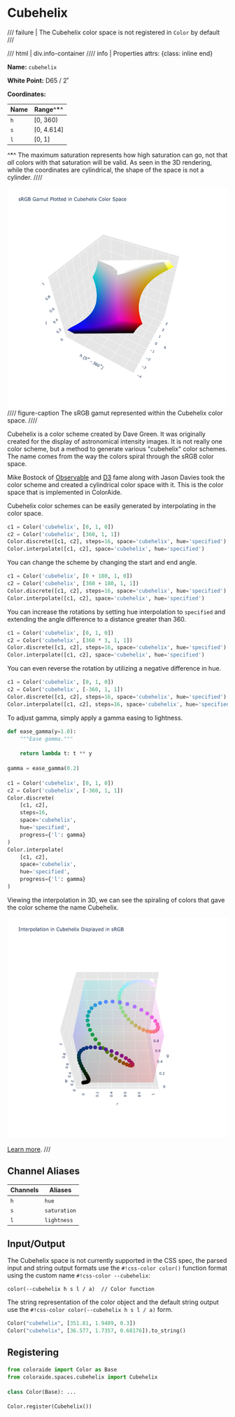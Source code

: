 # Cubehelix

/// failure | The Cubehelix color space is not registered in `Color` by default
///

/// html | div.info-container
//// info | Properties
    attrs: {class: inline end}

**Name:** `cubehelix`

**White Point:** D65 / 2˚

**Coordinates:**

Name | Range^\*^
---- | -----
`h`  | [0, 360)
`s`  | [0, 4.614]
`l`  | [0, 1]

^\*^ The maximum saturation represents how high saturation can go, not that _all_ colors with that saturation will be
valid. As seen in the 3D rendering, while the coordinates are cylindrical, the shape of the space is not a cylinder.
////

![Cubehelix](../images/cubehelix-3d.png)
//// figure-caption
The sRGB gamut represented within the Cubehelix color space.
////

Cubehelix is a color scheme created by Dave Green. It was originally created for the display of astronomical intensity
images. It is not really one color scheme, but a method to generate various "cubehelix" color schemes. The name comes
from the way the colors spiral through the sRGB color space.

Mike Bostock of [Observable](https://observablehq.com/) and [D3](https://d3js.org/) fame along with Jason Davies took
the color scheme and created a cylindrical color space with it. This is the color space that is implemented in
ColorAide.

Cubehelix color schemes can be easily generated by interpolating in the color space.

```py play
c1 = Color('cubehelix', [0, 1, 0])
c2 = Color('cubehelix', [360, 1, 1])
Color.discrete([c1, c2], steps=16, space='cubehelix', hue='specified')
Color.interpolate([c1, c2], space='cubehelix', hue='specified')
```

You can change the scheme by changing the start and end angle.

```py play
c1 = Color('cubehelix', [0 + 180, 1, 0])
c2 = Color('cubehelix', [360 + 180, 1, 1])
Color.discrete([c1, c2], steps=16, space='cubehelix', hue='specified')
Color.interpolate([c1, c2], space='cubehelix', hue='specified')
```

You can increase the rotations by setting hue interpolation to `specified` and extending the angle difference to a
distance greater than 360.

```py play
c1 = Color('cubehelix', [0, 1, 0])
c2 = Color('cubehelix', [360 * 3, 1, 1])
Color.discrete([c1, c2], steps=16, space='cubehelix', hue='specified')
Color.interpolate([c1, c2], space='cubehelix', hue='specified')
```

You can even reverse the rotation by utilizing a negative difference in hue.

```py play
c1 = Color('cubehelix', [0, 1, 0])
c2 = Color('cubehelix', [-360, 1, 1])
Color.discrete([c1, c2], steps=16, space='cubehelix', hue='specified')
Color.interpolate([c1, c2], steps=16, space='cubehelix', hue='specified')
```

To adjust gamma, simply apply a gamma easing to lightness.

```py play
def ease_gamma(y=1.0):
    """Ease gamma."""

    return lambda t: t ** y

gamma = ease_gamma(0.2)

c1 = Color('cubehelix', [0, 1, 0])
c2 = Color('cubehelix', [-360, 1, 1])
Color.discrete(
    [c1, c2],
    steps=16,
    space='cubehelix',
    hue='specified',
    progress={'l': gamma}
)
Color.interpolate(
    [c1, c2],
    space='cubehelix',
    hue='specified',
    progress={'l': gamma}
)
```

Viewing the interpolation in 3D, we can see the spiraling of colors that gave the color scheme the name Cubehelix.

![Cubehelix Interpolation](../images/cubehelix-interpolation.png)

[Learn more](https://arxiv.org/pdf/1108.5083.pdf).
///

## Channel Aliases

Channels | Aliases
-------- | -------
`h`      | `hue`
`s`      | `saturation`
`l`      | `lightness`

## Input/Output

The Cubehelix space is not currently supported in the CSS spec, the parsed input and string output formats use the
`#!css-color color()` function format using the custom name `#!css-color --cubehelix`:

```css-color
color(--cubehelix h s l / a)  // Color function
```

The string representation of the color object and the default string output use the
`#!css-color color(--cubehelix h s l / a)` form.

```py play
Color("cubehelix", [351.81, 1.9489, 0.3])
Color("cubehelix", [36.577, 1.7357, 0.68176]).to_string()
```

## Registering

```py
from coloraide import Color as Base
from coloraide.spaces.cubehelix import Cubehelix

class Color(Base): ...

Color.register(Cubehelix())
```
